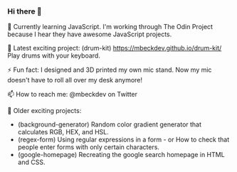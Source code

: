 ### Hi there 👋
🌱 Currently learning JavaScript. I'm working through The Odin Project because I hear they have awesome JavaScript projects.

🔭 Latest exciting project: (drum-kit) https://mbeckdev.github.io/drum-kit/ Play drums with your keyboard.

⚡ Fun fact: I designed and 3D printed my own mic stand. Now my mic doesn't have to roll all over my desk anymore!

📫 How to reach me: @mbeckdev on Twitter

🔭 Older exciting projects: 
- (background-generator) Random color gradient generator that calculates RGB, HEX, and HSL.
- (regex-form) Using regular expressions in a form -  or How to check that people enter forms with only certain characters.
- (google-homepage) Recreating the google search homepage in HTML and CSS.
      

<!--
**mbeckdev/mbeckdev** is a ✨ _special_ ✨ repository because its `README.md` (this file) appears on your GitHub profile.

Here are some ideas to get you started:
- 🌱 I'm currently learning ...
- 🔭 I’m currently working on ...
- 🌱 I’m currently learning ...
- 👯 I’m looking to collaborate on ...
- 🤔 I’m looking for help with ...
- 💬 Ask me about ...
- 📫 How to reach me: ...
- 😄 Pronouns: ...
- ⚡ Fun fact: ...
-->
